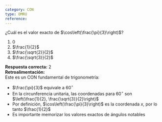 ```yaml
---
category: CON
type: OMRU
reference:
---
```


¿Cuál es el valor exacto de $\cos\left(\frac{\pi}{3}\right)$?

1. $0$  
2. $\frac{1}{2}$  
3. $\frac{\sqrt{2}}{2}$  
4. $\frac{\sqrt{3}}{2}$  

**Respuesta correcta:** 2  
**Retroalimentación:**  
Este es un CON fundamental de trigonometría:
- $\frac{\pi}{3}$ equivale a $60^\circ$
- En la circunferencia unitaria, las coordenadas para $60^\circ$ son $\left(\frac{1}{2}, \frac{\sqrt{3}}{2}\right)$
- Por definición, $\cos\left(\frac{\pi}{3}\right)$ es la coordenada $x$, por lo tanto $\frac{1}{2}$
- Es importante memorizar los valores exactos de ángulos notables
